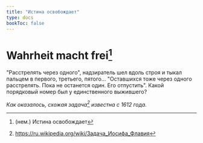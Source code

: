 ```yaml
---
title: "Истина освобождает"
type: docs
bookToc: false
---
```

# Wahrheit macht frei[^1]
"Расстрелять через одного", надзиратель шел вдоль строя и тыкал пальцем в первого, третьего, пятого… "Оставшихся тоже через одного расстрелять. Пока не останется один. Его отпустить". Какой порядковый номер был у единственного выжившего? 

_Как оказалось, схожая задача[^2] известна с 1612 года._

[^1]: (нем.) Истина освобождает
[^2]: https://ru.wikipedia.org/wiki/Задача_Иосифа_Флавия

